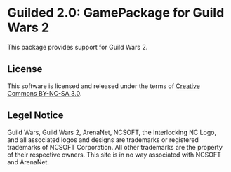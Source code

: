 Guilded 2.0: GamePackage for Guild Wars 2
==================================================================

This package provides support for Guild Wars 2.

License
-------

This software is licensed and released under the terms of [Creative Commons BY-NC-SA 3.0].

[Creative Commons BY-NC-SA 3.0]: http://creativecommons.org/licenses/by-nc-sa/3.0/legalcode

Legel Notice
-------

Guild Wars, Guild Wars 2, ArenaNet, NCSOFT, the Interlocking NC Logo, and all associated logos and designs are trademarks or registered trademarks of NCSOFT Corporation. All other trademarks are the property of their respective owners.
This site is in no way associated with NCSOFT and ArenaNet.